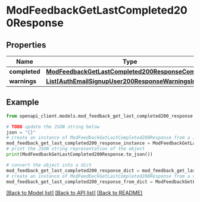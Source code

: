 # ModFeedbackGetLastCompleted200Response


## Properties

Name | Type | Description | Notes
------------ | ------------- | ------------- | -------------
**completed** | [**ModFeedbackGetLastCompleted200ResponseCompleted**](ModFeedbackGetLastCompleted200ResponseCompleted.md) |  | 
**warnings** | [**List[AuthEmailSignupUser200ResponseWarningsInner]**](AuthEmailSignupUser200ResponseWarningsInner.md) |  | [optional] 

## Example

```python
from openapi_client.models.mod_feedback_get_last_completed200_response import ModFeedbackGetLastCompleted200Response

# TODO update the JSON string below
json = "{}"
# create an instance of ModFeedbackGetLastCompleted200Response from a JSON string
mod_feedback_get_last_completed200_response_instance = ModFeedbackGetLastCompleted200Response.from_json(json)
# print the JSON string representation of the object
print(ModFeedbackGetLastCompleted200Response.to_json())

# convert the object into a dict
mod_feedback_get_last_completed200_response_dict = mod_feedback_get_last_completed200_response_instance.to_dict()
# create an instance of ModFeedbackGetLastCompleted200Response from a dict
mod_feedback_get_last_completed200_response_from_dict = ModFeedbackGetLastCompleted200Response.from_dict(mod_feedback_get_last_completed200_response_dict)
```
[[Back to Model list]](../README.md#documentation-for-models) [[Back to API list]](../README.md#documentation-for-api-endpoints) [[Back to README]](../README.md)


